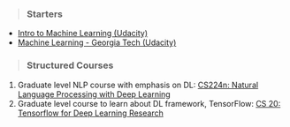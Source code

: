 > ### Starters
- [Intro to Machine Learning (Udacity)](https://www.udacity.com/course/intro-to-machine-learning--ud120)
- [Machine Learning - Georgia Tech (Udacity)](https://www.udacity.com/course/machine-learning--ud262)

> ### Structured Courses
1. Graduate level NLP course with emphasis on DL: [CS224n: Natural Language Processing with Deep Learning](http://web.stanford.edu/class/cs224n/syllabus.html)
2. Graduate level course to learn about DL framework, TensorFlow: [CS 20: Tensorflow for Deep Learning Research](http://web.stanford.edu/class/cs20si/syllabus.html)
